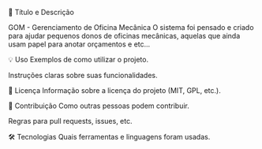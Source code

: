 📌 Título e Descrição

GOM - Gerenciamento de Oficina Mecânica
O sistema foi pensado e criado para ajudar pequenos donos de oficinas mecânicas, aquelas que ainda usam papel para anotar orçamentos e etc...

💡 Uso
Exemplos de como utilizar o projeto.

Instruções claras sobre suas funcionalidades.

📜 Licença
Informação sobre a licença do projeto (MIT, GPL, etc.).

🤝 Contribuição
Como outras pessoas podem contribuir.

Regras para pull requests, issues, etc.

🛠️ Tecnologias
Quais ferramentas e linguagens foram usadas.
